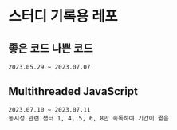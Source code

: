 # 스터디 기록용 레포

## 좋은 코드 나쁜 코드
```
2023.05.29 ~ 2023.07.07
```

## Multithreaded JavaScript
```
2023.07.10 ~ 2023.07.11
동시성 관련 챕터 1, 4, 5, 6, 8만 속독하여 기간이 짧음
```
